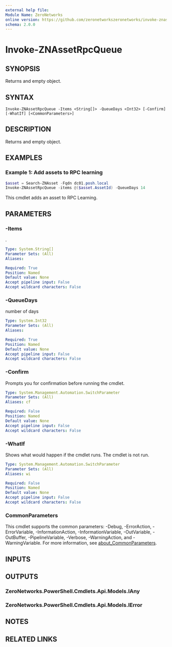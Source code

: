 ```yaml
---
external help file:
Module Name: ZeroNetworks
online version: https://github.com/zeronetworkszeronetworks/invoke-znassetrpcqueue
schema: 2.0.0
---
```


# Invoke-ZNAssetRpcQueue

## SYNOPSIS
Returns and empty object.

## SYNTAX

```
Invoke-ZNAssetRpcQueue -Items <String[]> -QueueDays <Int32> [-Confirm] [-WhatIf] [<CommonParameters>]
```

## DESCRIPTION
Returns and empty object.

## EXAMPLES

### Example 1: Add assets to RPC learning
```powershell
$asset = Search-ZNAsset -Fqdn dc01.posh.local 
Invoke-ZNAssetRpcQueue -items @($asset.AssetId) -QueueDays 14
```

This cmdlet adds an asset to RPC Learning.

## PARAMETERS

### -Items
.

```yaml
Type: System.String[]
Parameter Sets: (All)
Aliases:

Required: True
Position: Named
Default value: None
Accept pipeline input: False
Accept wildcard characters: False
```

### -QueueDays
number of days

```yaml
Type: System.Int32
Parameter Sets: (All)
Aliases:

Required: True
Position: Named
Default value: None
Accept pipeline input: False
Accept wildcard characters: False
```

### -Confirm
Prompts you for confirmation before running the cmdlet.

```yaml
Type: System.Management.Automation.SwitchParameter
Parameter Sets: (All)
Aliases: cf

Required: False
Position: Named
Default value: None
Accept pipeline input: False
Accept wildcard characters: False
```

### -WhatIf
Shows what would happen if the cmdlet runs.
The cmdlet is not run.

```yaml
Type: System.Management.Automation.SwitchParameter
Parameter Sets: (All)
Aliases: wi

Required: False
Position: Named
Default value: None
Accept pipeline input: False
Accept wildcard characters: False
```

### CommonParameters
This cmdlet supports the common parameters: -Debug, -ErrorAction, -ErrorVariable, -InformationAction, -InformationVariable, -OutVariable, -OutBuffer, -PipelineVariable, -Verbose, -WarningAction, and -WarningVariable. For more information, see [about_CommonParameters](http://go.microsoft.com/fwlink/?LinkID=113216).

## INPUTS

## OUTPUTS

### ZeroNetworks.PowerShell.Cmdlets.Api.Models.IAny

### ZeroNetworks.PowerShell.Cmdlets.Api.Models.IError

## NOTES

## RELATED LINKS

